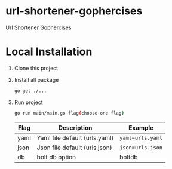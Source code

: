 # url-shortener-gophercises

Url Shortener Gophercises
# Local Installation

1. Clone this project

2. Install all package

	```sh
	go get ./...
	```
3. Run project

	```sh
	go run main/main.go flag(choose one flag)
	```
	| Flag | Description | Example |
	|--|--| -- |
	| yaml | Yaml file default (urls.yaml) | ```yaml=urls.yaml``` |
	| json | Json file default (urls.json) | ```json=urls.json```
	| db | bolt db option | boltdb

